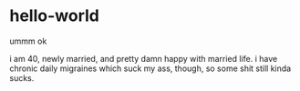# hello-world
ummm ok

i am 40, newly married, and pretty damn happy with married life.
i have chronic daily migraines which suck my ass, though, so some shit still kinda sucks.
